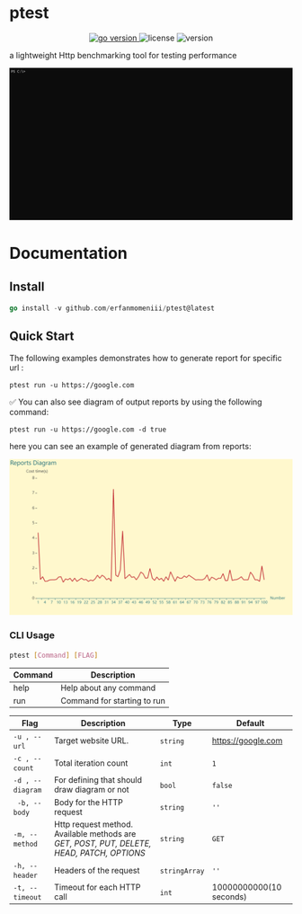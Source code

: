 # ptest
<p align="center">
<a href="https://pkg.go.dev/github.com/mehditeymorian/koi/v3?tab=doc"target="_blank">
    <img src="https://img.shields.io/badge/Go-1.19+-00ADD8?style=for-the-badge&logo=go" alt="go version" />
</a>

<img src="https://img.shields.io/badge/license-MIT-magenta?style=for-the-badge&logo=none" alt="license" />
<img src="https://img.shields.io/badge/Version-1.0.0-red?style=for-the-badge&logo=none" alt="version" />
</p>
a lightweight Http benchmarking tool for testing performance

<p align="center">
<img src="./assets/gif/ptest.gif" alt="ptest" />
</p>

# Documentation

## Install
``` go
go install -v github.com/erfanmomeniii/ptest@latest
```

## Quick Start

The following examples demonstrates how to generate report for specific url :
```
ptest run -u https://google.com
```

✅ You can also see diagram of output reports by using the following command:
```
ptest run -u https://google.com -d true
```
here you can see an example of generated diagram from reports:

<p align="center">
<img src="./assets/photo/diagram.png" alt="ptest" />
</p>

### CLI Usage

```bash
ptest [Command] [FLAG]
```

| Command | Description                  | 
|---------|------------------------------|
| help    | Help about any command       |
| run     | Command for starting to run  |

| Flag             | Description                                                                                | Type          | Default                 |
|------------------|--------------------------------------------------------------------------------------------|---------------|-------------------------|
| `-u , --url`     | Target website URL.                                                                        | `string`      | https://google.com      |
| `-c , --count`   | Total iteration count                                                                      | `int`         | `1`                     |
| `-d , --diagram` | For defining that should draw diagram or not                                               | `bool`        | `false`                 |
| ` -b, --body`    | Body for the HTTP request                                                                  | `string`      | `''`                    |
| `-m, --method`   | Http request method. Available methods  are *GET, POST, PUT, DELETE, HEAD, PATCH, OPTIONS* | `string`      | `GET`                   |
| `-h, --header`   | Headers of the request                                                                     | `stringArray` | `''`                    |
| `-t, --timeout`  | Timeout for each HTTP call                                                                 | `int`         | 10000000000(10 seconds) |
